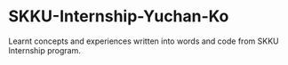 # SKKU-Internship-Yuchan-Ko
Learnt concepts and experiences written into words and code from SKKU Internship program.
